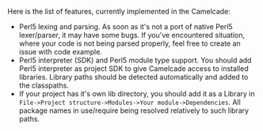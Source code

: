 Here is the list of features, currently implemented in the Camelcade:

* Perl5 lexing and parsing. As soon as it's not a port of native Perl5 lexer/parser, it may have some bugs. If you've encountered situation, where your code is not being parsed properly, feel free to create an issue with code example. 
* Perl5 interpreter (SDK) and Perl5 module type support. You should add Perl5 interpreter as project SDK to give Camelcade access to installed libraries. Library paths should be detected automatically and added to the classpaths.
*   If your project has it's own lib directory, you should add it as a Library in `File->Project structure->Modules->Your module->Dependencies`. All package names in use/require being resolved relatively to such library paths.